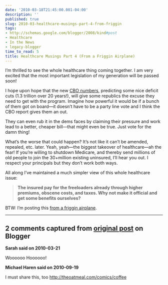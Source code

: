 ```yaml
---
date: '2010-03-18T21:45:00.001-04:00'
description: ''
published: true
slug: 2010-03-healthcare-musings-part-4-from-friggin
tags:
- http://schemas.google.com/blogger/2008/kind#post
- Healthcare
- In the News
- legacy-blogger
time_to_read: 5
title: Healthcare Musings Part 4 (From a Friggin Airplane)
---
```


<p>I’m thrilled to see the whole healthcare thing coming together. I am very excited that the most important legislation of my generation will be passed soon!</p>
<p>I hope upon hope that the new <a href="http://www.reuters.com/article/idUSTRE61O4NV20100319">CBO numbers</a>, predicting some nice deficit cuts (1.3 trillion over 20 years!), will give some republics the excuse they need to get with the program. Imagine how powerful it would be if a bunch of them got on board—it doesn’t have to be a party line vote and I think the CBO report gives them an out. </p>
<p>They can even rub it in the dems faces by claiming their pressure and work lead to a better, cheaper bill—that might even be true. Just vote for the damn thing!</p>
<p>What’s the worse that could happen? It’s not like it can’t be amended, repealed, etc. later. Yeah, yeah—the biggest takeover of healthcare—ah the fear! If you’re willing to shutdown Medicare, and thereby send millions of old people to join the 30+million existing uninsured, I’ll hear you out. I respect your principals but they don’t work both ways.</p>
<p>All along I’ve maintained a much simpler view of this whole healthcare issue:</p>
<blockquote> 
<p><strong>The insured pay for the freeloaders already through higher premiums, obscene costs, and taxes. Why not make it official and get some benefits ourselves?</strong></p>
</blockquote>
<p>BTW: I’m posting this <a href="http://twitter.com/mharen/status/10699650341">from a friggin airplane</a>.</p>

---

## 2 comments captured from [original post](https://blog.wassupy.com/2010/03/healthcare-musings-part-4-from-friggin.html) on Blogger

**Sarah said on 2010-03-21**

Woooooo Hoooooo!

**Michael Haren said on 2010-09-19**

I must share this, too http://theoatmeal.com/comics/coffee

